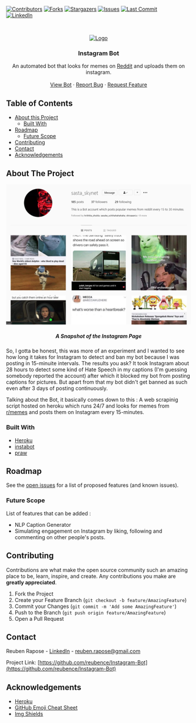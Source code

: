 <!-- PROJECT SHIELDS -->

[![Contributors][contributors-shield]][contributors-url]
[![Forks][forks-shield]][forks-url]
[![Stargazers][stars-shield]][stars-url]
[![Issues][issues-shield]][issues-url]
[![Last Commit][last-activity-shield]][last-activity-url] <br />
[![LinkedIn][linkedin-shield]][linkedin-url]
<!--[![MIT License][license-shield]][license-url]-->



<!-- PROJECT LOGO -->
<br />
<p align="center">
  <a href="https://github.com/reubence/Instagram-Bot">
    <img src="https://pythonawesome.com/content/images/2018/08/Followers-on-Instagram.jpg" alt="Logo" >
  </a>

  <h3 align="center">Instagram Bot</h3>

  <p align="center">
    An automated bot that looks for memes on <a href = "https://www.reddit.com/">Reddit<a/> and uploads them on instagram.
    <!--<br />
    <a href="https://github.com/reubence/Instagram-Bot"><strong>Explore the docs »</strong></a> -->
    <br />
    <br />
    <a href="https://www.instagram.com/sasta_skynet/?hl=en">View Bot</a>
    ·
    <a href="https://github.com/reubence/Instagram-Bot/issues">Report Bug</a>
    ·
    <a href="https://github.com/reubence/Instagram-Bot/issues">Request Feature</a>
  </p>
</p>



<!-- TABLE OF CONTENTS -->
## Table of Contents

* [About this Project](#about-the-project)
	* [Built With](#built-with)
* [Roadmap](#roadmap)
	* [Future Scope](#future-scope)
* [Contributing](#contributing)<!--* [License](#license)-->
* [Contact](#contact)
* [Acknowledgements](#acknowledgements)



<!-- ABOUT THE PROJECT -->
## About The Project
<p align="center">
  <a href="https://price-tracker-abgb.herokuapp.com/">
    <img src="readme-image.png" alt="Logo" >
  </a>
 <h5 align="center">A Snapshot of the Instagram Page</h5>
  <p align="center">

So, I gotta be honest, this was more of an experiment and I wanted to see how long it takes for Instagram to detect and ban my bot because I was posting in 15-minuite intervals. The results you ask? It took Instagram about 28 hours to detect some kind of Hate Speech in my captions (I'm guessing somebody reported the account) after which it blocked my bot from posting captions for pictures. But apart from that my bot didn't get banned as such even after 3 days of posting continuously.

Talking about the Bot, it basically comes down to this : A web scrapinig script hosted on heroku which runs 24/7 and looks for memes from <a href="https://www.reddit.com/r/memes/">r/memes<a/> and posts them on Instagram every 15-minutes.



### Built With

* [Heroku](https://heroku.com/)
* [instabot](https://pypi.org/project/instabot/)
* [praw](https://praw.readthedocs.io/en/latest/)


<!-- ROADMAP -->
## Roadmap

See the [open issues](https://github.com/othneildrew/Best-README-Template/issues) for a list of proposed features (and known issues).

### Future Scope
List of features that can be added :

* NLP Caption Generator
* Simulating engagement on Instagram by liking, following and commenting on other people's posts.

<!-- CONTRIBUTING -->
## Contributing

Contributions are what make the open source community such an amazing place to be, learn, inspire, and create. Any contributions you make are **greatly appreciated**.

1. Fork the Project
2. Create your Feature Branch (`git checkout -b feature/AmazingFeature`)
3. Commit your Changes (`git commit -m 'Add some AmazingFeature'`)
4. Push to the Branch (`git push origin feature/AmazingFeature`)
5. Open a Pull Request



<!-- LICENSE 
## License

Distributed under the MIT License. See `LICENSE` for more information.
-->


<!-- CONTACT -->
## Contact

Reuben Rapose - [LinkedIn](https://www.linkedin.com/in/reubence/) - reuben.rapose@gmail.com

Project Link: [https://github.com/reubence/Instagram-Bot](https://github.com/reubence/Instagram-Bot)



<!-- ACKNOWLEDGEMENTS -->
## Acknowledgements
* [Heroku](https://heroku.com/)
* [GitHub Emoji Cheat Sheet](https://www.webpagefx.com/tools/emoji-cheat-sheet)
* [Img Shields](https://shields.io)
<!--* [Choose an Open Source License](https://choosealicense.com)
* [GitHub Pages](https://pages.github.com)
* [Animate.css](https://daneden.github.io/animate.css)
* [Loaders.css](https://connoratherton.com/loaders)
* [Slick Carousel](https://kenwheeler.github.io/slick)
* [Smooth Scroll](https://github.com/cferdinandi/smooth-scroll)
* [Sticky Kit](http://leafo.net/sticky-kit)
* [JVectorMap](http://jvectormap.com)
* [Font Awesome](https://fontawesome.com)-->





<!-- MARKDOWN LINKS & IMAGES -->
<!-- https://www.markdownguide.org/basic-syntax/#reference-style-links -->
[last-activity-shield]: https://img.shields.io/github/last-commit/reubence/Instagram-Bot?style=flat-square
[last-activity-url]: https://github.com/reubence
[contributors-shield]: https://img.shields.io/github/contributors/reubence/Instagram-Bot.svg?style=flat-square
[contributors-url]: https://github.com/reubence
[forks-shield]: https://img.shields.io/github/forks/reubence/Instagram-Bot.svg?style=flat-square
[forks-url]: https://github.com/reubence/Instagram-Bot/network/members
[stars-shield]: https://img.shields.io/github/stars/reubence/Instagram-Bot.svg?style=flat-square
[stars-url]: https://github.com/reubence/heroku-template/stargazers
[issues-shield]: https://img.shields.io/github/issues/reubence/Instagram-Bot.svg?style=flat-square
[issues-url]: https://github.com/reubence/heroku-template/issues
[license-shield]: https://img.shields.io/github/license/reubence/Instagram-Bot.svg?style=flat-square
[license-url]: https://github.com/reubence/Instagram-Bot/blob/master/LICENSE.txt
[linkedin-shield]: https://img.shields.io/badge/-LinkedIn-black.svg?style=flat-square&logo=linkedin&colorB=555
[linkedin-url]: https://www.linkedin.com/in/reubence/
[product-screenshot]: https://lh3.googleusercontent.com/proxy/l3Fi5jqPd6axyq2qRIgC_LqGaQgY4TplQuqMBctQlzhH2wEidEIbA2BNpVOrSC7idwzDB6G_pm-tLvZMbJa6BVznty5hQH7XlSWe4XjbHO_tAgO7H7o4-3IUERI6Kqgs
